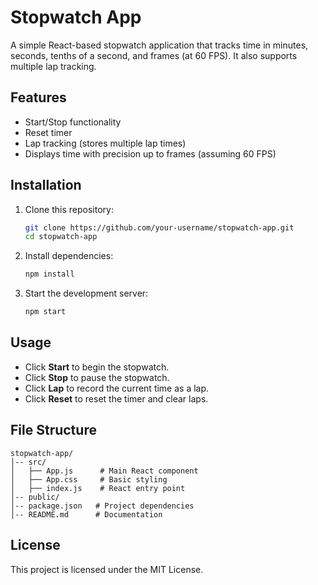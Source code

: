 # Stopwatch App

A simple React-based stopwatch application that tracks time in minutes, seconds, tenths of a second, and frames (at 60 FPS). It also supports multiple lap tracking.

## Features
- Start/Stop functionality
- Reset timer
- Lap tracking (stores multiple lap times)
- Displays time with precision up to frames (assuming 60 FPS)

## Installation
1. Clone this repository:
   ```bash
   git clone https://github.com/your-username/stopwatch-app.git
   cd stopwatch-app
   ```
2. Install dependencies:
   ```bash
   npm install
   ```
3. Start the development server:
   ```bash
   npm start
   ```

## Usage
- Click **Start** to begin the stopwatch.
- Click **Stop** to pause the stopwatch.
- Click **Lap** to record the current time as a lap.
- Click **Reset** to reset the timer and clear laps.

## File Structure
```
stopwatch-app/
│-- src/
│   ├── App.js      # Main React component
│   ├── App.css     # Basic styling
│   ├── index.js    # React entry point
│-- public/
│-- package.json   # Project dependencies
│-- README.md      # Documentation
```

## License
This project is licensed under the MIT License.

